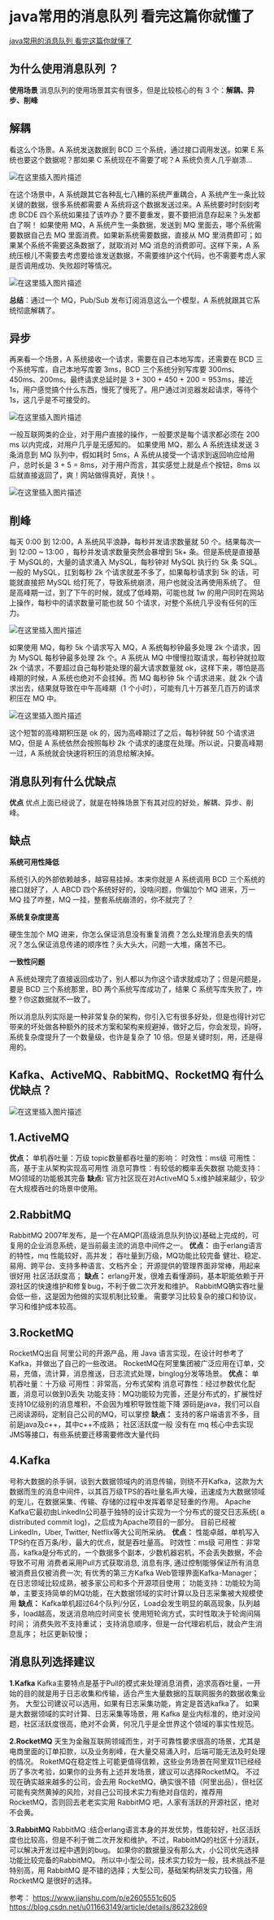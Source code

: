 # java常用的消息队列 看完这篇你就懂了

[java常用的消息队列 看完这篇你就懂了](https://blog.csdn.net/weixin_40623736/article/details/108566965?ops_request_misc=%257B%2522request%255Fid%2522%253A%2522164689261516780357214417%2522%252C%2522scm%2522%253A%252220140713.130102334.pc%255Fall.%2522%257D&request_id=164689261516780357214417&biz_id=0&utm_medium=distribute.pc_search_result.none-task-blog-2~all~first_rank_ecpm_v1~rank_v31_ecpm-1-108566965.pc_search_result_control_group&utm_term=java+%E6%B6%88%E6%81%AF%E9%98%9F%E5%88%97%E9%80%89%E5%93%AA%E4%B8%AA&spm=1018.2226.3001.4187)                                            

## **为什么使用消息队列 ？**

**使用场景**
 消息队列的使用场景其实有很多，但是比较核心的有 3 个：**解耦、异步、削峰**

## **解耦**

看这么个场景。A 系统发送数据到 BCD 三个系统，通过接口调用发送。如果 E 系统也要这个数据呢？那如果 C 系统现在不需要了呢？A 系统负责人几乎崩溃…

![在这里插入图片描述](Imag/watermark,type_ZmFuZ3poZW5naGVpdGk,shadow_10,text_aHR0cHM6Ly9ibG9nLmNzZG4ubmV0L3dlaXhpbl80MDYyMzczNg==,size_16,color_FFFFFF,t_70-20220310141144920.png)

在这个场景中，A 系统跟其它各种乱七八糟的系统严重耦合，A 系统产生一条比较关键的数据，很多系统都需要 A 系统将这个数据发送过来。A 系统要时时刻刻考虑 BCDE 四个系统如果挂了该咋办？要不要重发，要不要把消息存起来？头发都白了啊！
 如果使用 MQ，A 系统产生一条数据，发送到 MQ 里面去，哪个系统需要数据自己去 MQ 里面消费。如果新系统需要数据，直接从 MQ 里消费即可；如果某个系统不需要这条数据了，就取消对 MQ 消息的消费即可。这样下来，A 系统压根儿不需要去考虑要给谁发送数据，不需要维护这个代码，也不需要考虑人家是否调用成功、失败超时等情况。

![在这里插入图片描述](Imag/watermark,type_ZmFuZ3poZW5naGVpdGk,shadow_10,text_aHR0cHM6Ly9ibG9nLmNzZG4ubmV0L3dlaXhpbl80MDYyMzczNg==,size_16,color_FFFFFF,t_70-20220310141144948.png)

**总结**：通过一个 MQ，Pub/Sub 发布订阅消息这么一个模型，A 系统就跟其它系统彻底解耦了。

## **异步**

再来看一个场景，A 系统接收一个请求，需要在自己本地写库，还需要在 BCD 三个系统写库，自己本地写库要 3ms，BCD 三个系统分别写库要 300ms、450ms、200ms。最终请求总延时是 3 + 300 + 450 + 200 = 953ms，接近 1s，用户感觉搞个什么东西，慢死了慢死了。用户通过浏览器发起请求，等待个 1s，这几乎是不可接受的。

![在这里插入图片描述](Imag/watermark,type_ZmFuZ3poZW5naGVpdGk,shadow_10,text_aHR0cHM6Ly9ibG9nLmNzZG4ubmV0L3dlaXhpbl80MDYyMzczNg==,size_16,color_FFFFFF,t_70-20220310141144997.png)

一般互联网类的企业，对于用户直接的操作，一般要求是每个请求都必须在 200 ms 以内完成，对用户几乎是无感知的。
 如果使用 MQ，那么 A 系统连续发送 3 条消息到 MQ 队列中，假如耗时 5ms，A 系统从接受一个请求到返回响应给用户，总时长是 3 + 5 = 8ms，对于用户而言，其实感觉上就是点个按钮，8ms 以后就直接返回了，爽！网站做得真好，真快！。

![在这里插入图片描述](Imag/watermark,type_ZmFuZ3poZW5naGVpdGk,shadow_10,text_aHR0cHM6Ly9ibG9nLmNzZG4ubmV0L3dlaXhpbl80MDYyMzczNg==,size_16,color_FFFFFF,t_70-20220310141144941.png)

## **削峰**

每天 0:00 到 12:00，A 系统风平浪静，每秒并发请求数量就 50 个。结果每次一到 12:00 ~ 13:00 ，每秒并发请求数量突然会暴增到 5k+ 条。但是系统是直接基于 MySQL的，大量的请求涌入 MySQL，每秒钟对 MySQL 执行约 5k 条 SQL。
 一般的 MySQL，扛到每秒 2k 个请求就差不多了，如果每秒请求到 5k 的话，可能就直接把 MySQL 给打死了，导致系统崩溃，用户也就没法再使用系统了。
 但是高峰期一过，到了下午的时候，就成了低峰期，可能也就 1w 的用户同时在网站上操作，每秒中的请求数量可能也就 50 个请求，对整个系统几乎没有任何的压力。

![在这里插入图片描述](Imag/watermark,type_ZmFuZ3poZW5naGVpdGk,shadow_10,text_aHR0cHM6Ly9ibG9nLmNzZG4ubmV0L3dlaXhpbl80MDYyMzczNg==,size_16,color_FFFFFF,t_70-20220310141144995.png)

如果使用 MQ，每秒 5k 个请求写入 MQ，A 系统每秒钟最多处理 2k 个请求，因为 MySQL 每秒钟最多处理 2k 个。A 系统从 MQ 中慢慢拉取请求，每秒钟就拉取 2k 个请求，不要超过自己每秒能处理的最大请求数量就 ok，这样下来，哪怕是高峰期的时候，A 系统也绝对不会挂掉。而 MQ 每秒钟 5k 个请求进来，就 2k 个请求出去，结果就导致在中午高峰期（1 个小时），可能有几十万甚至几百万的请求积压在 MQ 中。

![在这里插入图片描述](Imag/watermark,type_ZmFuZ3poZW5naGVpdGk,shadow_10,text_aHR0cHM6Ly9ibG9nLmNzZG4ubmV0L3dlaXhpbl80MDYyMzczNg==,size_16,color_FFFFFF,t_70.png)

这个短暂的高峰期积压是 ok 的，因为高峰期过了之后，每秒钟就 50 个请求进 MQ，但是 A 系统依然会按照每秒 2k 个请求的速度在处理。所以说，只要高峰期一过，A 系统就会快速将积压的消息给解决掉。

## **消息队列有什么优缺点**

**优点**
 优点上面已经说了，就是在特殊场景下有其对应的好处，解耦、异步、削峰。

## **缺点**

**系统可用性降低**

系统引入的外部依赖越多，越容易挂掉。本来你就是 A 系统调用 BCD 三个系统的接口就好了，人 ABCD 四个系统好好的，没啥问题，你偏加个 MQ 进来，万一 MQ 挂了咋整，MQ 一挂，整套系统崩溃的，你不就完了？

**系统复杂度提高**

硬生生加个 MQ 进来，你怎么保证消息没有重复消费？怎么处理消息丢失的情况？怎么保证消息传递的顺序性？头大头大，问题一大堆，痛苦不已。

**一致性问题**

A 系统处理完了直接返回成功了，别人都以为你这个请求就成功了；但是问题是，要是 BCD 三个系统那里，BD 两个系统写库成功了，结果 C 系统写库失败了，咋整？你这数据就不一致了。

所以消息队列实际是一种非常复杂的架构，你引入它有很多好处，但是也得针对它带来的坏处做各种额外的技术方案和架构来规避掉，做好之后，你会发现，妈呀，系统复杂度提升了一个数量级，也许是复杂了 10 倍。但是关键时刻，用，还是得用的。

## **Kafka、ActiveMQ、RabbitMQ、RocketMQ 有什么优缺点？**

![在这里插入图片描述](Imag/watermark,type_ZmFuZ3poZW5naGVpdGk,shadow_10,text_aHR0cHM6Ly9ibG9nLmNzZG4ubmV0L3dlaXhpbl80MDYyMzczNg==,size_16,color_FFFFFF,t_70-20220310141144990.png)

## **1.ActiveMQ**

**优点：**
 单机吞吐量：万级
 topic数量都吞吐量的影响：
 时效性：ms级
 可用性：高，基于主从架构实现高可用性
 消息可靠性：有较低的概率丢失数据
 功能支持：MQ领域的功能极其完备
 **缺点:**
 官方社区现在对ActiveMQ 5.x维护越来越少，较少在大规模吞吐的场景中使用。

## **2.RabbitMQ**

RabbitMQ 2007年发布，是一个在AMQP(高级消息队列协议)基础上完成的，可复用的企业消息系统，是当前最主流的消息中间件之一。
 **优点：**
 由于erlang语言的特性，mq 性能较好，高并发；
 吞吐量到万级，MQ功能比较完备
 健壮、稳定、易用、跨平台、支持多种语言、文档齐全；
 开源提供的管理界面非常棒，用起来很好用
 社区活跃度高；
 **缺点：**
 erlang开发，很难去看懂源码，基本职能依赖于开源社区的快速维护和修复bug，不利于做二次开发和维护。
 RabbitMQ确实吞吐量会低一些，这是因为他做的实现机制比较重。
 需要学习比较复杂的接口和协议，学习和维护成本较高。

## **3.RocketMQ**

RocketMQ出自 阿里公司的开源产品，用 Java 语言实现，在设计时参考了 Kafka，并做出了自己的一些改进。
 RocketMQ在阿里集团被广泛应用在订单，交易，充值，流计算，消息推送，日志流式处理，binglog分发等场景。
 **优点：**
 单机吞吐量：十万级
 可用性：非常高，分布式架构
 消息可靠性：经过参数优化配置，消息可以做到0丢失
 功能支持：MQ功能较为完善，还是分布式的，扩展性好
 支持10亿级别的消息堆积，不会因为堆积导致性能下降
 源码是java，我们可以自己阅读源码，定制自己公司的MQ，可以掌控
 **缺点：**
 支持的客户端语言不多，目前是java及c++，其中c++不成熟；
 社区活跃度一般
 没有在 mq 核心中去实现JMS等接口，有些系统要迁移需要修改大量代码

## **4.Kafka**

号称大数据的杀手锏，谈到大数据领域内的消息传输，则绕不开Kafka，这款为大数据而生的消息中间件，以其百万级TPS的吞吐量名声大噪，迅速成为大数据领域的宠儿，在数据采集、传输、存储的过程中发挥着举足轻重的作用。
 Apache Kafka它最初由LinkedIn公司基于独特的设计实现为一个分布式的提交日志系统( a distributed commit log)，之后成为Apache项目的一部分。
 目前已经被LinkedIn，Uber, Twitter, Netflix等大公司所采纳。
 **优点：**
 性能卓越，单机写入TPS约在百万条/秒，最大的优点，就是吞吐量高。
 时效性：ms级
 可用性：非常高，kafka是分布式的，一个数据多个副本，少数机器宕机，不会丢失数据，不会导致不可用
 消费者采用Pull方式获取消息, 消息有序, 通过控制能够保证所有消息被消费且仅被消费一次;
 有优秀的第三方Kafka Web管理界面Kafka-Manager；
 在日志领域比较成熟，被多家公司和多个开源项目使用；
 功能支持：功能较为简单，主要支持简单的MQ功能，在大数据领域的实时计算以及日志采集被大规模使用
 **缺点：**
 Kafka单机超过64个队列/分区，Load会发生明显的飙高现象，队列越多，load越高，发送消息响应时间变长
 使用短轮询方式，实时性取决于轮询间隔时间；
 消费失败不支持重试；
 支持消息顺序，但是一台代理宕机后，就会产生消息乱序；
 社区更新较慢；

## **消息队列选择建议**

**1.Kafka**
 Kafka主要特点是基于Pull的模式来处理消息消费，追求高吞吐量，一开始的目的就是用于日志收集和传输，适合产生大量数据的互联网服务的数据收集业务。
 大型公司建议可以选用，如果有日志采集功能，肯定是首选kafka了。
 如果是大数据领域的实时计算、日志采集等场景，用 Kafka 是业内标准的，绝对没问题，社区活跃度很高，绝对不会黄，何况几乎是全世界这个领域的事实性规范。

**2.RocketMQ**
 天生为金融互联网领域而生，对于可靠性要求很高的场景，尤其是电商里面的订单扣款，以及业务削峰，在大量交易涌入时，后端可能无法及时处理的情况。
 RoketMQ在稳定性上可能更值得信赖，这些业务场景在阿里双11已经经历了多次考验，如果你的业务有上述并发场景，建议可以选择RocketMQ。
 不过现在确实越来越多的公司，会去用 RocketMQ，确实很不错（阿里出品），但社区可能有突然黄掉的风险，对自己公司技术实力有绝对自信的，推荐用 RocketMQ，否则回去老老实实用 RabbitMQ 吧，人家有活跃的开源社区，绝对不会黄。

**3.RabbitMQ**
 RabbitMQ :结合erlang语言本身的并发优势，性能较好，社区活跃度也比较高，但是不利于做二次开发和维护。不过，RabbitMQ的社区十分活跃，可以解决开发过程中遇到的bug。
 如果你的数据量没有那么大，小公司优先选择功能比较完备的RabbitMQ。
 所以中小型公司，技术实力较为一般，技术挑战不是特别高，用 RabbitMQ 是不错的选择；大型公司，基础架构研发实力较强，用 RocketMQ 是很好的选择。

参考：
 https://www.jianshu.com/p/e2605551c605
 https://blog.csdn.net/u011663149/article/details/86232869
